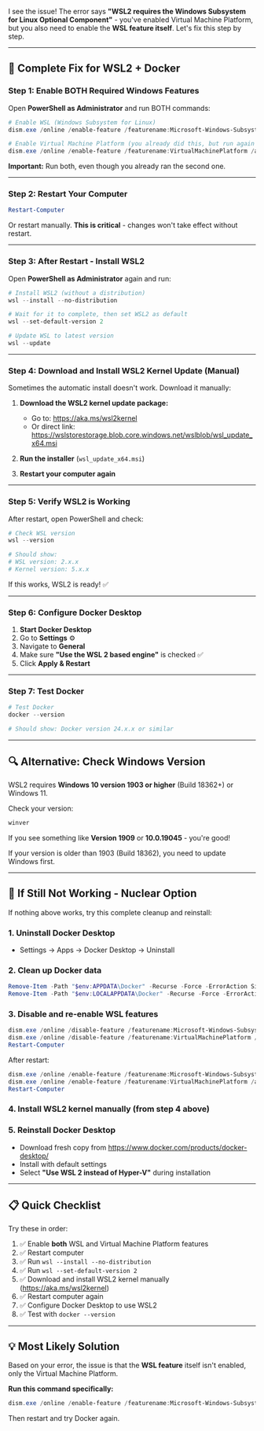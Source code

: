I see the issue! The error says **"WSL2 requires the Windows Subsystem for Linux Optional Component"** - you've enabled Virtual Machine Platform, but you also need to enable the **WSL feature itself**. Let's fix this step by step.

---

## 🔧 **Complete Fix for WSL2 + Docker**

### **Step 1: Enable BOTH Required Windows Features**

Open **PowerShell as Administrator** and run BOTH commands:

```powershell
# Enable WSL (Windows Subsystem for Linux)
dism.exe /online /enable-feature /featurename:Microsoft-Windows-Subsystem-Linux /all /norestart

# Enable Virtual Machine Platform (you already did this, but run again to be sure)
dism.exe /online /enable-feature /featurename:VirtualMachinePlatform /all /norestart
```

**Important:** Run both, even though you already ran the second one.

---

### **Step 2: Restart Your Computer**

```powershell
Restart-Computer
```

Or restart manually. **This is critical** - changes won't take effect without restart.

---

### **Step 3: After Restart - Install WSL2**

Open **PowerShell as Administrator** again and run:

```powershell
# Install WSL2 (without a distribution)
wsl --install --no-distribution

# Wait for it to complete, then set WSL2 as default
wsl --set-default-version 2

# Update WSL to latest version
wsl --update
```

---

### **Step 4: Download and Install WSL2 Kernel Update (Manual)**

Sometimes the automatic install doesn't work. Download it manually:

1. **Download the WSL2 kernel update package:**
   - Go to: https://aka.ms/wsl2kernel
   - Or direct link: https://wslstorestorage.blob.core.windows.net/wslblob/wsl_update_x64.msi
   
2. **Run the installer** (`wsl_update_x64.msi`)
   
3. **Restart your computer again**

---

### **Step 5: Verify WSL2 is Working**

After restart, open PowerShell and check:

```powershell
# Check WSL version
wsl --version

# Should show:
# WSL version: 2.x.x
# Kernel version: 5.x.x
```

If this works, WSL2 is ready! ✅

---

### **Step 6: Configure Docker Desktop**

1. **Start Docker Desktop**
2. Go to **Settings** ⚙️
3. Navigate to **General**
4. Make sure **"Use the WSL 2 based engine"** is checked ✅
5. Click **Apply & Restart**

---

### **Step 7: Test Docker**

```powershell
# Test Docker
docker --version

# Should show: Docker version 24.x.x or similar
```

---

## 🔍 **Alternative: Check Windows Version**

WSL2 requires **Windows 10 version 1903 or higher** (Build 18362+) or Windows 11.

Check your version:

```powershell
winver
```

If you see something like **Version 1909** or **10.0.19045** - you're good!

If your version is older than 1903 (Build 18362), you need to update Windows first.

---

## 🚨 **If Still Not Working - Nuclear Option**

If nothing above works, try this complete cleanup and reinstall:

### **1. Uninstall Docker Desktop**
- Settings → Apps → Docker Desktop → Uninstall

### **2. Clean up Docker data**
```powershell
Remove-Item -Path "$env:APPDATA\Docker" -Recurse -Force -ErrorAction SilentlyContinue
Remove-Item -Path "$env:LOCALAPPDATA\Docker" -Recurse -Force -ErrorAction SilentlyContinue
```

### **3. Disable and re-enable WSL features**
```powershell
dism.exe /online /disable-feature /featurename:Microsoft-Windows-Subsystem-Linux /norestart
dism.exe /online /disable-feature /featurename:VirtualMachinePlatform /norestart
Restart-Computer
```

After restart:
```powershell
dism.exe /online /enable-feature /featurename:Microsoft-Windows-Subsystem-Linux /all /norestart
dism.exe /online /enable-feature /featurename:VirtualMachinePlatform /all /norestart
Restart-Computer
```

### **4. Install WSL2 kernel manually** (from step 4 above)

### **5. Reinstall Docker Desktop**
- Download fresh copy from https://www.docker.com/products/docker-desktop/
- Install with default settings
- Select **"Use WSL 2 instead of Hyper-V"** during installation

---

## 📋 **Quick Checklist**

Try these in order:

1. ✅ Enable **both** WSL and Virtual Machine Platform features
2. ✅ Restart computer
3. ✅ Run `wsl --install --no-distribution`
4. ✅ Run `wsl --set-default-version 2`
5. ✅ Download and install WSL2 kernel manually (https://aka.ms/wsl2kernel)
6. ✅ Restart computer again
7. ✅ Configure Docker Desktop to use WSL2
8. ✅ Test with `docker --version`

---

## 💡 **Most Likely Solution**

Based on your error, the issue is that the **WSL feature** itself isn't enabled, only the Virtual Machine Platform. 

**Run this command specifically:**
```powershell
dism.exe /online /enable-feature /featurename:Microsoft-Windows-Subsystem-Linux /all
```

Then restart and try Docker again.
